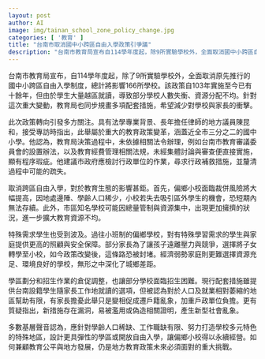 ```yaml
---
layout: post
author: AI
image: img/tainan_school_zone_policy_change.jpg
categories: [ '教育' ]
title: "台南市取消國中小跨區自由入學政策引爭議"
description: "台南市教育局宣布自114學年度起，除9所實驗學校外，全面取消國中小跨區自由入學制度，影響166所學校。政策推動十餘年因學生大量越區就讀，造成部分學校人數與資源失衡，教育局此次也提出多項配套措施降低衝擊。地方議員批評決策過程程序有瑕疵，呼籲補救與檢討行政作業。取消跨區後，偏鄉小校存續風險大增，市區熱門學校可能更擁擠，資源不均擴大，特殊需求與經濟弱勢學生選校空間受限，加深城鄉差距。學區調整及招生新配套措施亦引發家長遷戶籍疑慮，基層呼籲對特殊地區設計更有彈性制度。政策如何平衡教育公平與地方發展成未來挑戰。"
---
```

台南市教育局宣布，自114學年度起，除了9所實驗學校外，全面取消原先推行的國中小跨區自由入學制度，總計將影響166所學校。該政策自103年實施至今已有十餘年，但由於學生大量越區就讀，導致部分學校人數失衡、資源分配不均。針對這次重大變動，教育局也同步規畫多項配套措施，希望減少對學校與家長的衝擊。

此次政策轉向引發多方關注。具有法學專業背景、長年擔任律師的地方議員陳昆和，接受專訪時指出，此舉屬於重大的教育政策變革，涵蓋近全市三分之二的國中小學。他認為，教育局決策過程中，未依據相關法令辦理，例如台南市教育審議委員會的設置辦法，以及教育經費管理相關法規，未經集體討論與審查便直接實施，顯有程序瑕疵。他建議市政府應檢討行政單位的作業，尋求行政補救措施，並釐清過程中可能的疏失。

取消跨區自由入學，對於教育生態的影響甚鉅。首先，偏鄉小校面臨裁併風險將大幅提高，因地處邊陲、學齡人口稀少，小校若失去吸引區外學生的機會，恐短期內無法存續。此外，市區知名學校可能因總量管制與資源集中，出現更加擁擠的狀況，進一步擴大教育資源不均。

特殊需求學生也受到波及。過往小班制的偏鄉學校，對有特殊學習需求的學生與家庭提供更高的照顧與安全保障。部分家長為了讓孩子遠離壓力與競爭，選擇將子女轉學至小校，如今政策改變後，這條路恐被封堵。經濟弱勢家庭則更難選擇資源充足、環境良好的學校，無形之中深化了城鄉差距。

學區劃分和招生作業的倉促調整，也讓部分學校面臨招生困難。現行配套措施雖提供台南設籍學生隨家長工作地就讀的選項，但被認為對於人口及就業相對萎縮的地區幫助有限，有家長擔憂此舉只是變相促成遷戶籍亂象，加重戶政單位負擔。更有質疑指出，新措施存在漏洞，易被濫用或偽造相關證明，產生新型社會亂象。

多數基層聲音認為，應針對學齡人口稀缺、工作職缺有限、努力打造學校多元特色的特殊地區，設計更具彈性的學區或開放自由入學，讓偏鄉小校得以永續經營。如何兼顧教育公平與地方發展，仍是地方教育政策未來必須面對的重大挑戰。